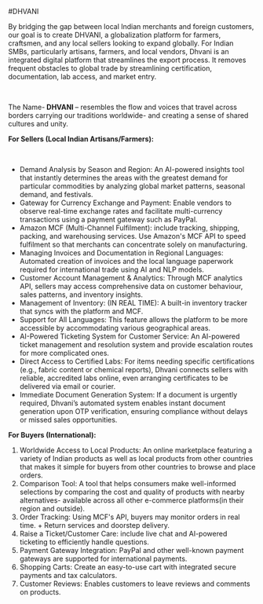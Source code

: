 #DHVANI
<p>By bridging the gap between local Indian merchants and foreign customers, our goal is to create DHVANI, a globalization platform for farmers, craftsmen, and any local sellers looking to expand globally. For Indian SMBs, particularly artisans, farmers, and local vendors, Dhvani is an integrated digital platform that streamlines the export process. It removes frequent obstacles to global trade by streamlining certification, documentation, lab access, and market entry.</p><br>

<p>The Name-<b> DHVANI </b>– resembles the flow and voices that travel across borders carrying our traditions worldwide- and creating a sense of shared cultures and unity.</p>

<p><b>For Sellers (Local Indian Artisans/Farmers):</b></p><br>
<ul type = "number">
<li>	Demand Analysis by Season and Region: An AI-powered insights tool that instantly determines the areas with the greatest demand for particular commodities by analyzing global market patterns, seasonal demand, and festivals.</li>
<li>	Gateway for Currency Exchange and Payment: Enable vendors to observe real-time exchange rates and facilitate multi-currency transactions using a payment gateway such as PayPal.</li>
<li>	Amazon MCF (Multi-Channel Fulfilment): include tracking, shipping, packing, and warehousing services. Use Amazon's MCF API to speed fulfilment so that merchants can concentrate solely on manufacturing.</li>
<li>	Managing Invoices and Documentation in Regional Languages: Automated creation of invoices and the local language paperwork required for international trade using AI and NLP models.</li>
<li>	Customer Account Management & Analytics: Through MCF analytics API, sellers may access comprehensive data on customer behaviour, sales patterns, and inventory insights.</li>
<li>	Management of Inventory: (IN REAL TIME):    A built-in inventory tracker that syncs with the platform and MCF.</li>
<li>	Support for All Languages: This feature allows the platform to be more accessible by accommodating various geographical areas.</li>
<li>	AI-Powered Ticketing System for Customer Service:  An AI-powered ticket management and resolution system and provide escalation routes for more complicated ones.</li>
<li>	Direct Access to Certified Labs: For items needing specific certifications (e.g., fabric content or chemical reports), Dhvani connects sellers with reliable, accredited labs online, even arranging certificates to be delivered via email or courier.</li>
<li>	Immediate Document Generation System: If a document is urgently required, Dhvani’s automated system enables instant document generation upon OTP verification, ensuring compliance without delays or missed sales opportunities.</li>
</ul>

<b>For Buyers (International):</b>
1.	Worldwide Access to Local Products: An online marketplace featuring a variety of Indian  products as well as local products from other countries that makes it simple for buyers from other countries to browse and place orders.
2.	Comparison Tool: A tool that helps consumers make well-informed selections by comparing the cost and quality of products with nearby alternatives- available across all other e-commerce platforms(in their region and outside).
3.	Order Tracking: Using MCF's API, buyers may monitor orders in real time. + Return services and doorstep delivery.
4.	Raise a Ticket/Customer Care: include live chat and AI-powered ticketing to efficiently handle questions.
5.	Payment Gateway Integration: PayPal and other well-known payment gateways are supported for international payments.
6.	Shopping Carts: Create an easy-to-use cart with integrated secure payments and tax calculators.
7.	Customer Reviews: Enables customers to leave reviews and comments on products.

